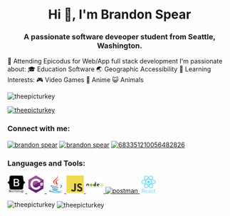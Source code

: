 <h1 align="center">Hi 👋, I'm Brandon Spear</h1>
<h3 align="center">A passionate software deveoper student from Seattle, Washington.</h3>

🌱 Attending Epicodus for Web/App full stack development
I'm passionate about:
🎓 Education Software
🌏 Geographic Accessibility
📝 Learning
Interests:
🎮 Video Games
🎴 Anime
😺 Animals



<p align="left"> <img src="https://komarev.com/ghpvc/?username=theepicturkey&label=Profile%20views&color=0e75b6&style=flat" alt="theepicturkey" /> </p>

<p align="left"> <a href="https://github.com/ryo-ma/github-profile-trophy"><img src="https://github-profile-trophy.vercel.app/?username=theepicturkey" alt="theepicturkey" /></a> </p>

<h3 align="left">Connect with me:</h3>
<p align="left">
<a href="https://linkedin.com/in/brandon spear" target="blank"><img align="center" src="https://raw.githubusercontent.com/rahuldkjain/github-profile-readme-generator/master/src/images/icons/Social/linked-in-alt.svg" alt="brandon spear" height="30" width="40" /></a>
<a href="https://fb.com/brandon spear" target="blank"><img align="center" src="https://raw.githubusercontent.com/rahuldkjain/github-profile-readme-generator/master/src/images/icons/Social/facebook.svg" alt="brandon spear" height="30" width="40" /></a>
<a href="https://discord.gg/683351210056482826" target="blank"><img align="center" src="https://raw.githubusercontent.com/rahuldkjain/github-profile-readme-generator/master/src/images/icons/Social/discord.svg" alt="683351210056482826" height="30" width="40" /></a>
</p>

<h3 align="left">Languages and Tools:</h3>
<p align="left"> <a href="https://getbootstrap.com" target="_blank" rel="noreferrer"> <img src="https://raw.githubusercontent.com/devicons/devicon/master/icons/bootstrap/bootstrap-plain-wordmark.svg" alt="bootstrap" width="40" height="40"/> </a> <a href="https://www.w3schools.com/cs/" target="_blank" rel="noreferrer"> <img src="https://raw.githubusercontent.com/devicons/devicon/master/icons/csharp/csharp-original.svg" alt="csharp" width="40" height="40"/> </a> <a href="https://www.java.com" target="_blank" rel="noreferrer"> <img src="https://raw.githubusercontent.com/devicons/devicon/master/icons/java/java-original.svg" alt="java" width="40" height="40"/> </a> <a href="https://developer.mozilla.org/en-US/docs/Web/JavaScript" target="_blank" rel="noreferrer"> <img src="https://raw.githubusercontent.com/devicons/devicon/master/icons/javascript/javascript-original.svg" alt="javascript" width="40" height="40"/> </a> <a href="https://nodejs.org" target="_blank" rel="noreferrer"> <img src="https://raw.githubusercontent.com/devicons/devicon/master/icons/nodejs/nodejs-original-wordmark.svg" alt="nodejs" width="40" height="40"/> </a> <a href="https://postman.com" target="_blank" rel="noreferrer"> <img src="https://www.vectorlogo.zone/logos/getpostman/getpostman-icon.svg" alt="postman" width="40" height="40"/> </a> <a href="https://reactjs.org/" target="_blank" rel="noreferrer"> <img src="https://raw.githubusercontent.com/devicons/devicon/master/icons/react/react-original-wordmark.svg" alt="react" width="40" height="40"/> </a> </p>

<p><img align="left" src="https://github-readme-stats.vercel.app/api/top-langs?username=theepicturkey&show_icons=true&locale=en&layout=compact" alt="theepicturkey" /></p>

<p>&nbsp;<img align="center" src="https://github-readme-stats.vercel.app/api?username=theepicturkey&show_icons=true&locale=en" alt="theepicturkey" /></p>
